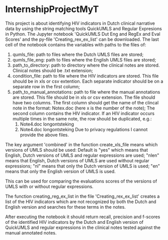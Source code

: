 # InternshipProjectMyT

This project is about identifying HIV indicators in Dutch clinical narrative data by using the string matching tools QuickUMLS and Regular Expresions in Python. 
The Jupyter notebook 'QuickUMLS Dut Eng and RegEx and Eval Scores' and the py-file 'Creating_rex_ex_list' can be downloaded. The last cell of the notebook contains the variables with paths to the files of:
1. qumls_file: path to files where the Dutch UMLS files are stored;
2. qumls_file_eng: path to files where the English UMLS files are stored;
3. path_to_directory: path to directory where the clinical notes are stored. Clinical notes should be .txt extension; 
4. condition_file: path to file where the HIV indicators are stored. This file should be in xls or csv extention. Each separate indicator should be on a separate row in the first column;
5. path_to_manual_annotations: path to file where the manual annotations are stored. This file should be in xls or csv extension. 
    The file should have two columns. 
    The first column should get the name of the clincal note in the format: Notex.doc (here x is the number of the note);
    The second column contains the HIV indicator. If an HIV indicator occurs multiple times in the same note, the row should be duplicated, e.g.:
      1. Note4.doc	longontsteking
      2. Note4.doc	longontsteking
 Due to privacy regulations I cannot provide the above files. 
 
 The key argument 'combined' in the function create_xls_file means which versions of UMLS should be used:
 Default is "yes" which means that English, Dutch versions of UMLS and regular expressions are used;
 "nlen" means that English, Dutch versions of UMLS are used without regular expressions;
 "nl" means that only the Dutch version of UMLS is used;
 "en" means that only the English version of UMLS is used.
 
 This can be used for comparing the evaluations scores of the versions of UMLS with or without regular expressions. 
 
 The function creating_reg_ex_list  in the file 'Creating_rex_ex_list' creates a list of the HIV indicators which are not recognized by both the Dutch and English version and searches for these terms in the notes. 
 
 After executing the notebook it should return recall, precision and f-scores of the identified HIV indicators by the Dutch and English version of QuickUMLS and regular expressions in the clinical notes tested against the manual annotated notes. 
    

